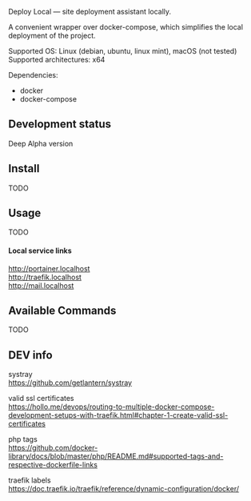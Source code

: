 Deploy Local — site deployment assistant locally.

A convenient wrapper over docker-compose, which simplifies the local deployment of the project.

Supported OS: Linux (debian, ubuntu, linux mint), macOS (not tested)  
Supported architectures: x64

Dependencies:

- docker
- docker-compose

## Development status

Deep Alpha version

## Install

TODO

## Usage

TODO

#### Local service links

http://portainer.localhost  
http://traefik.localhost  
http://mail.localhost

## Available Commands

TODO

## DEV info

systray  
https://github.com/getlantern/systray

valid ssl certificates  
https://hollo.me/devops/routing-to-multiple-docker-compose-development-setups-with-traefik.html#chapter-1-create-valid-ssl-certificates

php tags  
https://github.com/docker-library/docs/blob/master/php/README.md#supported-tags-and-respective-dockerfile-links

traefik labels  
https://doc.traefik.io/traefik/reference/dynamic-configuration/docker/
